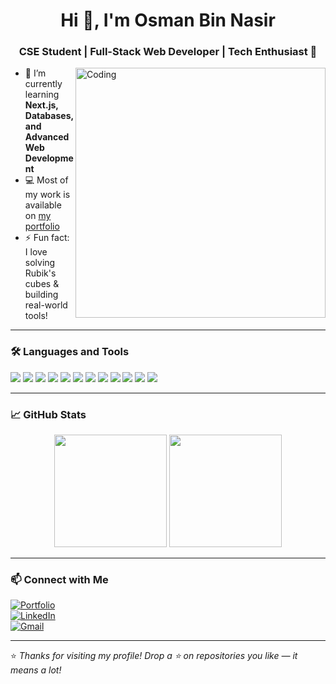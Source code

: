 <h1 align="center">Hi 👋, I'm Osman Bin Nasir</h1>
<h3 align="center">CSE Student | Full-Stack Web Developer | Tech Enthusiast 🚀</h3>

<img align="right" alt="Coding" width="400" src="https://media.giphy.com/media/qgQUggAC3Pfv687qPC/giphy.gif" />

- 🌱 I’m currently learning **Next.js, Databases, and Advanced Web Development**
- 💻 Most of my work is available on [my portfolio](https://osman-bin-nasir.github.io/Portfolio/)
- ⚡ Fun fact: I love solving Rubik's cubes & building real-world tools!

---

### 🛠️ Languages and Tools

<p align="left">
  <img src="https://img.shields.io/badge/C-00599C?style=for-the-badge&logo=c&logoColor=white"/>
  <img src="https://img.shields.io/badge/Java-ED8B00?style=for-the-badge&logo=openjdk&logoColor=white"/>
  <img src="https://img.shields.io/badge/HTML5-E34F26?style=for-the-badge&logo=html5&logoColor=white"/>
  <img src="https://img.shields.io/badge/CSS3-1572B6?style=for-the-badge&logo=css3&logoColor=white"/>
  <img src="https://img.shields.io/badge/JavaScript-F7DF1E?style=for-the-badge&logo=javascript&logoColor=black"/>
  <img src="https://img.shields.io/badge/Node.js-339933?style=for-the-badge&logo=node.js&logoColor=white"/>
  <img src="https://img.shields.io/badge/Express.js-000000?style=for-the-badge&logo=express&logoColor=white"/>
  <img src="https://img.shields.io/badge/MongoDB-47A248?style=for-the-badge&logo=mongodb&logoColor=white"/>
  <img src="https://img.shields.io/badge/EJS-8D6748?style=for-the-badge&logo=ejs&logoColor=white"/>
  <img src="https://img.shields.io/badge/Bootstrap-7952B3?style=for-the-badge&logo=bootstrap&logoColor=white"/>
  <img src="https://img.shields.io/badge/React-20232A?style=for-the-badge&logo=react&logoColor=61DAFB"/>
  <img src="https://img.shields.io/badge/GitHub-181717?style=for-the-badge&logo=github&logoColor=white"/>
</p>

---

### 📈 GitHub Stats

<p align="center">
  <img height="180em" src="https://github-readme-stats.vercel.app/api?username=osman-bin-nasir&show_icons=true&theme=tokyonight&hide_border=false" />
  <img height="180em" src="https://streak-stats.demolab.com?user=osman-bin-nasir&theme=tokyonight&hide_border=false&v=1" />
</p>

---

### 📫 Connect with Me

[![Portfolio](https://img.shields.io/badge/Portfolio-000?style=for-the-badge&logo=vercel&logoColor=white)](https://osman-bin-nasir.github.io/Portfolio/)  
[![LinkedIn](https://img.shields.io/badge/LinkedIn-blue?style=for-the-badge&logo=linkedin&logoColor=white)](https://linkedin.com/in/osman-bin-nasir)  
[![Gmail](https://img.shields.io/badge/Gmail-D14836?style=for-the-badge&logo=gmail&logoColor=white)](mailto:youremail@example.com)

---

⭐ *Thanks for visiting my profile! Drop a ⭐ on repositories you like — it means a lot!*
